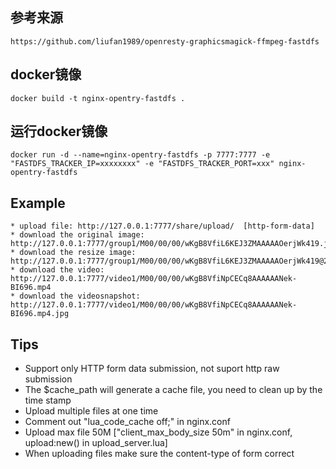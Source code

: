 ## 参考来源

```http
https://github.com/liufan1989/openresty-graphicsmagick-ffmpeg-fastdfs
```

## docker镜像

```shell
docker build -t nginx-opentry-fastdfs .
```

## 运行docker镜像

```shell
docker run -d --name=nginx-opentry-fastdfs -p 7777:7777 -e "FASTDFS_TRACKER_IP=xxxxxxxx" -e "FASTDFS_TRACKER_PORT=xxx" nginx-opentry-fastdfs
```

## Example

```
* upload file: http://127.0.0.1:7777/share/upload/  [http-form-data]
* download the original image: http://127.0.0.1:7777/group1/M00/00/00/wKgB8VfiL6KEJ3ZMAAAAAOerjWk419.jpg
* download the resize image: http://127.0.0.1:7777/group1/M00/00/00/wKgB8VfiL6KEJ3ZMAAAAAOerjWk419@200x200.jpg
* download the video: http://127.0.0.1:7777/video1/M00/00/00/wKgB8VfiNpCECq8AAAAAANek-BI696.mp4
* download the videosnapshot: http://127.0.0.1:7777/video1/M00/00/00/wKgB8VfiNpCECq8AAAAAANek-BI696.mp4.jpg
```

## Tips

- Support only HTTP form data submission, not suport http raw submission
- The $cache_path will generate a cache file, you need to clean up by the time stamp
- Upload multiple files at one time
- Comment out "lua_code_cache off;" in nginx.conf
- Upload max file 50M ["client_max_body_size 50m" in nginx.conf, upload:new() in upload_server.lua]
- When uploading files make sure the content-type of form correct
